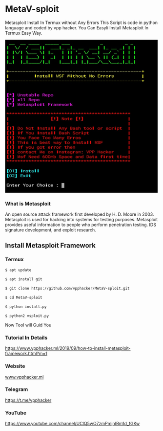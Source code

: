# MetaV-sploit
Metasploit Install In Termux without Any Errors
This Script is code in python language and coded by vpp hacker.
You Can Easyli Install Metasploit In Termux
Easy Way.

<p align="left">
<img height="500px" width="500px" src="https://github.com/vpphacker/MetaV-sploit/blob/master/IMG_20191021_092936.JPG"/>
</p>

### What is Metasploit
An open source attack framework first developed by H. D. Moore in 2003.
Metasploit is used for hacking into systems for testing purposes.
Metasploit provides useful information to people who perform penetration testing.
IDS signature development, and exploit research.

## Install Metasploit Framework
### Termux
```
$ apt update
```
```
$ apt install git
```
```
$ git clone https://github.com/vpphacker/MetaV-sploit.git
```
```
$ cd MetaV-sploit
```
```
$ python install.py
```
```
$ python2 vsploit.py
```
Now Tool will Guid You

### Tutorial In Details 
https://www.vpphacker.ml/2019/09/how-to-install-metasploit-framework.html?m=1

### Website 
www.vpphacker.ml

### Telegram
https://t.me/vpphacker

### YouTube
https://www.youtube.com/channel/UCIQ5wO7zmPmjnIBm1d_fGKw
